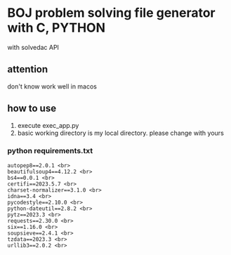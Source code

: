# BOJ problem solving file generator with C, PYTHON

with solvedac API

## attention

don't know work well in macos

## how to use

1. execute exec_app.py
2. basic working directory is my local directory. please change with yours

### python requirements.txt

    autopep8==2.0.1 <br>
    beautifulsoup4==4.12.2 <br>
    bs4==0.0.1 <br>
    certifi==2023.5.7 <br>
    charset-normalizer==3.1.0 <br>
    idna==3.4 <br>
    pycodestyle==2.10.0 <br>
    python-dateutil==2.8.2 <br>
    pytz==2023.3 <br>
    requests==2.30.0 <br>
    six==1.16.0 <br>
    soupsieve==2.4.1 <br>
    tzdata==2023.3 <br>
    urllib3==2.0.2 <br>

